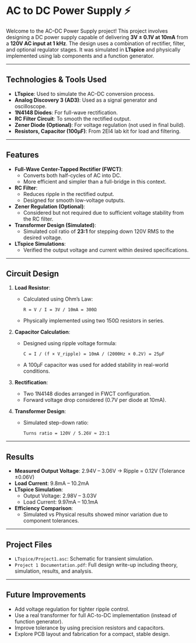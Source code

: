 # AC to DC Power Supply ⚡

Welcome to the AC–DC Power Supply project! This project involves designing a DC power supply capable of delivering **3V ± 0.1V at 10mA** from a **120V AC input at 1 kHz**. The design uses a combination of rectifier, filter, and optional regulator stages. It was simulated in **LTspice** and physically implemented using lab components and a function generator.

---

## Technologies & Tools Used

- **LTspice**: Used to simulate the AC–DC conversion process.
- **Analog Discovery 3 (AD3)**: Used as a signal generator and oscilloscope.
- **1N4148 Diodes**: For full-wave rectification.
- **RC Filter Circuit**: To smooth the rectified output.
- **Zener Diode (Optional)**: For voltage regulation (not used in final build).
- **Resistors, Capacitor (100μF)**: From 2EI4 lab kit for load and filtering.

---

## Features

- **Full-Wave Center-Tapped Rectifier (FWCT)**:
  - Converts both half-cycles of AC into DC.
  - More efficient and simpler than a full-bridge in this context.
- **RC Filter**:
  - Reduces ripple in the rectified output.
  - Designed for smooth low-voltage outputs.
- **Zener Regulation (Optional)**:
  - Considered but not required due to sufficient voltage stability from the RC filter.
- **Transformer Design (Simulated)**:
  - Simulated coil ratio of **23:1** for stepping down 120V RMS to the desired voltage.
- **LTspice Simulations**:
  - Verified the output voltage and current within desired specifications.

---

## Circuit Design

1. **Load Resistor**:
   - Calculated using Ohm’s Law:  
     ```
     R = V / I = 3V / 10mA = 300Ω
     ```
   - Physically implemented using two 150Ω resistors in series.

2. **Capacitor Calculation**:
   - Designed using ripple voltage formula:
     ```
     C = I / (f × V_ripple) = 10mA / (2000Hz × 0.2V) = 25μF
     ```
   - A 100μF capacitor was used for added stability in real-world conditions.

3. **Rectification**:
   - Two 1N4148 diodes arranged in FWCT configuration.
   - Forward voltage drop considered (0.7V per diode at 10mA).

4. **Transformer Design**:
   - Simulated step-down ratio:
     ```
     Turns ratio = 120V / 5.26V ≈ 23:1
     ```

---

## Results

- **Measured Output Voltage**: 2.94V – 3.06V → Ripple = 0.12V (Tolerance ±0.06V)
- **Load Current**: 9.8mA – 10.2mA
- **LTspice Simulation**:
  - Output Voltage: 2.98V – 3.03V
  - Load Current: 9.97mA – 10.1mA
- **Efficiency Comparison**:
  - Simulated vs Physical results showed minor variation due to component tolerances.

---

## Project Files

- `LTspice/Project1.asc`: Schematic for transient simulation.
- `Project 1 Documentation.pdf`: Full design write-up including theory, simulation, results, and analysis.

---

## Future Improvements

- Add voltage regulation for tighter ripple control.
- Use a real transformer for full AC-to-DC implementation (instead of function generator).
- Improve tolerance by using precision resistors and capacitors.
- Explore PCB layout and fabrication for a compact, stable design.

